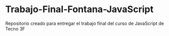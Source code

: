 # Trabajo-Final-Fontana-JavaScript
Repositorio creado para entregar el trabajo final del curso de JavaScript de Tecno 3F
